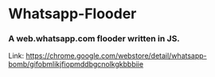 # Whatsapp-Flooder
### A web.whatsapp.com flooder written in JS.
Link: https://chrome.google.com/webstore/detail/whatsapp-bomb/gifobmlikjfiopmddbgcnolkgkbbbiie
